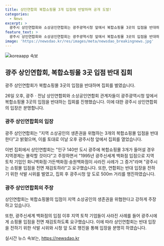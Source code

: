 ```yaml
---
title: 상인연합회 복합쇼핑몰 3개 입점에 반발하며 공개 도발!
categories:
  - News
excerpt: >
  광주시 상인연합회와 소상공인연합회는 광주광역시청 앞에서 복합쇼핑몰 3곳의 입점을 반대하는 집회를 열었다. 이들은 140만 도시 광주에 3개의 복합쇼핑몰이 설치된다면 지역경제가 몰락할 것이라고 우려했으며, 광주신세계 백화점 입점으로 지역 토착 기업이 소멸한 사례를 들었다. 연합회는 삭발 시위를 통해 입장을 전하고, 집회 후 광주시청 앞 도로를 행진했다.
feature_text: >
  광주시 상인연합회와 소상공인연합회는 광주광역시청 앞에서 복합쇼핑몰 3곳의 입점을 반대하는 집회를 열었다. 이들은 140만 도시 광주에 3개의 복합쇼핑몰이 설치된다면 지역경제가 몰락할 것이라고 우려했으며, 광주신세계 백화점 입점으로 지역 토착 기업이 소멸한 사례를 들었다. 연합회는 삭발 시위를 통해 입장을 전하고, 집회 후 광주시청 앞 도로를 행진했다.
image: 'https://newsdao.kr/res/images/meta/newsdao_breakingnews.jpg'
---
```


<p><img src="https://newsdao.kr/res/images/meta/newsdao_breakingnews.jpg" alt="koreaapp 속보" /></p>

<h2 data-ke-size="size26">광주 상인연합회, 복합쇼핑몰 3곳 입점 반대 집회</h2>

<p>광주 상인연합회가 복합쇼핑몰 3곳의 입점을 반대하며 집회를 벌였습니다.</p>

<p data-ke-size="size16">26일 오후, 광주ㆍ전남 상인연합회와 소상공인연합회 관계자들이 광주광역시청 앞에서 복합쇼핑몰 3곳의 입점을 반대하는 집회를 진행했습니다. 이에 대한 광주시 상인연합회의 입장은 분명합니다.</p>

<h3>광주 상인연합회의 입장</h3>

<p>광주 상인연합회는 "지역 소상공인의 생존권을 위협하는 3개의 복합쇼핑몰 입점을 반대한다"고 밝혔으며, 이를 토대로 이날 오후 광주시청 앞에서 집회를 열었습니다.</p>

<p data-ke-size="size16">이번 집회에서 상인연합회는 "인구 140만 도시 광주에 복합쇼핑몰 3개가 들어설 경우 지역경제는 몰락할 것이다"고 주장하면서 "1995년 광주신세계 백화점 입점으로 지역 토착 기업인 화니백화점·가든백화점·송원백화점이 사라진 사례가 그 증거"라며 "광주시는 쇼핑몰 입점을 전면 재검토하라"고 요구했습니다. 또한, 연합회는 반대 입장을 전하기 위한 삭발 시위를 벌였고, 집회 후 광주시청 앞 도로 500m 거리를 행진하였습니다.</p>

<h3>광주 상인연합회의 주장</h3>

<p>상인연합회는 복합쇼핑몰의 입점이 지역 소상공인의 생존권을 위협한다고 강하게 주장하고 있습니다.</p>

<p data-ke-size="size16">또한, 광주신세계 백화점의 입점 이후 지역 토착 기업들이 사라진 사례를 들어 광주시에게 쇼핑몰 입점을 전면 재검토하도록 요구했습니다. 이에 따라 상인연합회는 반대 입장을 전하기 위한 삭발 시위와 시청 앞 도로 행진을 통해 입장을 분명히 하였습니다.</p>
실시간 뉴스 속보는, <a href="https://newsdao.kr" rel="dofollow">https://newsdao.kr</a>


